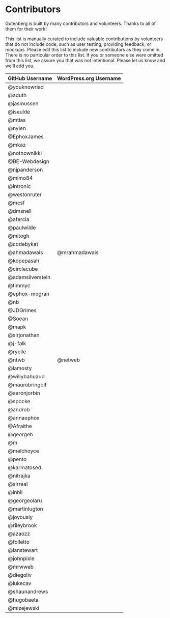 # Contributors

Gutenberg is built by many contributors and volunteers. Thanks to all of them for their work!

This list is manually curated to include valuable contributions by volunteers that do not include code, such as user testing, providing feedback, or mockups. Please edit this list to include new contributors as they come in. There is no particular order to this list. If you or someone else were omitted from this list, we assure you that was not intentional. Please let us know and we'll add you.

| GitHub Username | WordPress.org Username|
| --------------- | --------------------- |
| @youknowriad | |
| @aduth | |
| @jasmussen | |
| @iseulde | |
| @mtias | |
| @nylen | |
| @EphoxJames | |
| @mkaz | |
| @notnownikki | |
| @BE-Webdesign | |
| @njpanderson | |
| @mimo84 | |
| @intronic | |
| @westonruter | |
| @mcsf | |
| @dmsnell | |
| @afercia | |
| @paulwilde | |
| @mitogh | |
| @codebykat | |
| @ahmadawais | @mrahmadawais |
| @kopepasah | |
| @circlecube | |
| @adamsilverstein | |
| @timmyc | |
| @ephox-mogran | |
| @nb | |
| @JDGrimes | |
| @Soean | |
| @mapk | |
| @sirjonathan | |
| @j-falk | |
| @ryelle | |
| @ntwb | @netweb |
| @lamosty | |
| @willybahuaud | |
| @maurobringolf | |
| @aaronjorbin | |
| @spocke | |
| @androb | |
| @annaephox | |
| @Afraithe | |
| @georgeh | |
| @m | |
| @melchoyce | |
| @pento | |
| @karmatosed | |
| @nitrajka | |
| @sirreal | |
| @inhil | |
| @georgeolaru | |
| @martinlugton | |
| @joyously | |
| @rileybrook | |
| @azaozz | |
| @folletto | |
| @ianstewart | |
| @johnpixle | |
| @mrwweb | |
| @diegoliv | |
| @lukecav | |
| @shaunandrews | |
| @hugobaeta | |
| @mizejewski | |
